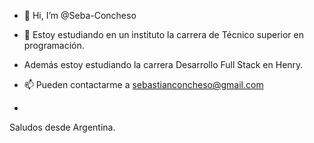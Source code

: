 - 👋 Hi, I’m @Seba-Concheso       
- 🌱 Estoy estudiando en un instituto  la carrera de Técnico superior en programación.
- Además estoy estudiando la carrera Desarrollo Full Stack en Henry.

- 📫 Pueden contactarme a sebastianconcheso@gmail.com
- 
Saludos desde Argentina.
<!---
Seba-Concheso/Seba-Concheso is a ✨ special ✨ repository because its `README.md` (this file) appears on your GitHub profile.
You can click the Preview link to take a look at your changes.
--->
